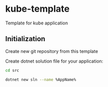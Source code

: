 # kube-template
Template for kube application

## Initialization

Create new git repository from this template

Create dotnet solution file for your application:
```sh
cd src

dotnet new sln --name %AppName%
```

